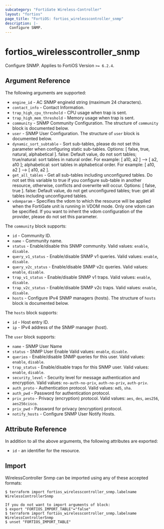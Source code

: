 ```yaml
---
subcategory: "FortiGate Wireless-Controller"
layout: "fortios"
page_title: "FortiOS: fortios_wirelesscontroller_snmp"
description: |-
  Configure SNMP.
---
```


# fortios_wirelesscontroller_snmp
Configure SNMP. Applies to FortiOS Version `>= 6.2.4`.

## Argument Reference

The following arguments are supported:

* `engine_id` - AC SNMP engineId string (maximum 24 characters).
* `contact_info` - Contact Information.
* `trap_high_cpu_threshold` - CPU usage when trap is sent.
* `trap_high_mem_threshold` - Memory usage when trap is sent.
* `community` - SNMP Community Configuration. The structure of `community` block is documented below.
* `user` - SNMP User Configuration. The structure of `user` block is documented below.
* `dynamic_sort_subtable` - Sort sub-tables, please do not set this parameter when configuring static sub-tables. Options: [ false, true, natural, alphabetical ]. false: Default value, do not sort tables; true/natural: sort tables in natural order. For example: [ a10, a2 ] --> [ a2, a10 ]; alphabetical: sort tables in alphabetical order. For example: [ a10, a2 ] --> [ a10, a2 ].
* `get_all_tables` - Get all sub-tables including unconfigured tables. Do not set this variable to true if you configure sub-table in another resource, otherwise, conflicts and overwrite will occur. Options: [ false, true ]. false: Default value, do not get unconfigured tables; true: get all tables including unconfigured tables. 
* `vdomparam` - Specifies the vdom to which the resource will be applied when the FortiGate unit is running in VDOM mode. Only one vdom can be specified. If you want to inherit the vdom configuration of the provider, please do not set this parameter.

The `community` block supports:

* `id` - Community ID.
* `name` - Community name.
* `status` - Enable/disable this SNMP community. Valid values: `enable`, `disable`.
* `query_v1_status` - Enable/disable SNMP v1 queries. Valid values: `enable`, `disable`.
* `query_v2c_status` - Enable/disable SNMP v2c queries. Valid values: `enable`, `disable`.
* `trap_v1_status` - Enable/disable SNMP v1 traps. Valid values: `enable`, `disable`.
* `trap_v2c_status` - Enable/disable SNMP v2c traps. Valid values: `enable`, `disable`.
* `hosts` - Configure IPv4 SNMP managers (hosts). The structure of `hosts` block is documented below.

The `hosts` block supports:

* `id` - Host entry ID.
* `ip` - IPv4 address of the SNMP manager (host).

The `user` block supports:

* `name` - SNMP User Name
* `status` - SNMP User Enable Valid values: `enable`, `disable`.
* `queries` - Enable/disable SNMP queries for this user. Valid values: `enable`, `disable`.
* `trap_status` - Enable/disable traps for this SNMP user. Valid values: `enable`, `disable`.
* `security_level` - Security level for message authentication and encryption. Valid values: `no-auth-no-priv`, `auth-no-priv`, `auth-priv`.
* `auth_proto` - Authentication protocol. Valid values: `md5`, `sha`.
* `auth_pwd` - Password for authentication protocol.
* `priv_proto` - Privacy (encryption) protocol. Valid values: `aes`, `des`, `aes256`, `aes256cisco`.
* `priv_pwd` - Password for privacy (encryption) protocol.
* `notify_hosts` - Configure SNMP User Notify Hosts.


## Attribute Reference

In addition to all the above arguments, the following attributes are exported:
* `id` - an identifier for the resource.

## Import

WirelessController Snmp can be imported using any of these accepted formats:
```
$ terraform import fortios_wirelesscontroller_snmp.labelname WirelessControllerSnmp

If you do not want to import arguments of block:
$ export "FORTIOS_IMPORT_TABLE"="false"
$ terraform import fortios_wirelesscontroller_snmp.labelname WirelessControllerSnmp
$ unset "FORTIOS_IMPORT_TABLE"
```
